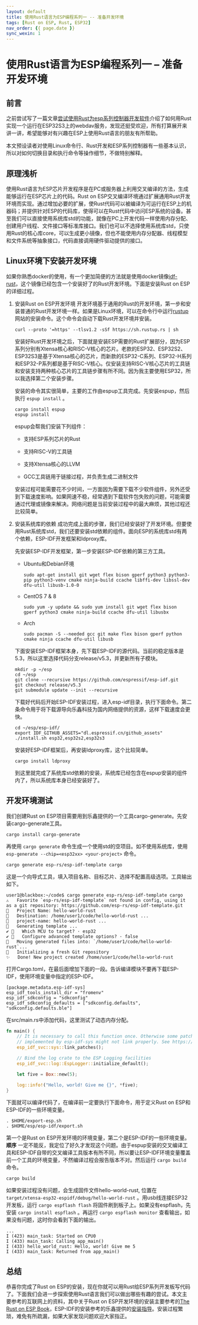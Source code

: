 ```yaml
---
layout: default
title: 使用Rust语言为ESP编程系列一 -- 准备开发环境
tags: [Rust on ESP, Rust, ESP32]
nav_order: {{ page.date }}
sync_wexin: 1
---
```



# 使用Rust语言为ESP编程系列一 &#x2013; 准备开发环境


## 前言

之前尝试写了一篇文章[尝试使用Rust为esp系列控制器开发软件](file:///2024/10/31/mobile-storage.html)介绍了如何用Rust实现一个运行在ESP32S3上的webdav服务，发现还挺受欢迎，所有打算展开来讲一讲，希望能够对有兴趣在ESP上使用Rust语言的朋友有所帮助。

本文预设读者对使用Linux命令行、Rust开发和ESP系列控制器有一些基本认识，所以对如何切换目录和执行命令等操作细节，不做特别解释。


## 原理浅析

使用Rust语言为ESP芯片开发程序是在PC或服务器上利用交叉编译的方法，生成能够运行在ESP芯片上的代码。Rust on ESP交叉编译环境通过扩展通用Rust开发环境而实现。通过增加必要的扩展，使Rust代码可以被编译为可运行在ESP上的机器码；并提供针对ESP的代码库，使得可以在Rust代码中访问ESP系统的设备。甚至我们可以直接使用系统库std的功能，就像在PC上开发代码一样使用内存分配、创建用户线程、文件接口等标准库接口。我们也可以不选择使用系统库std，只使用Rust的核心库core，可以生成更小镜像，但也不能使用内存分配器、线程模型和文件系统等抽象接口，代码直接调用硬件驱动提供的接口。


## Linux环境下安装开发环境

如果你熟悉docker的使用，有一个更加简便的方法就是使用docker镜像[idf-rust](https://hub.docker.com/r/espressif/idf-rust/tags)，这个镜像已经包含一个安装好了的Rust开发环境。下面是安装Rust on ESP的详细过程。

1.  安装Rust on ESP开发环境 开发环境基于通用的Rust的开发环境，第一步和安装普通的Rust开发环境一样。如果是Linux环境，可以在命令行中运行[rustup](https://rustup.rs/)网站的安装命令。这个命令会自动下载Rust开发环境并安装。
    
    ```shell
    curl --proto '=https' --tlsv1.2 -sSf https://sh.rustup.rs | sh
    ```
    
    安装好Rust开发环境之后，下面就是安装ESP需要的Rust扩展部分，因为ESP系列分别有Xtensa核心和RISC-V核心的芯片。老款的ESP32、ESP32S2、ESP32S3是基于Xtensa核心的芯片，而新款的ESP32-C系列、ESP32-H系列和ESP32-P系列都是基于RISC-V核心。仅安装支持RISC-V核心芯片的工具链和安装支持两种核心芯片的工具链步骤有所不同。因为我主要使用ESP32，所以我选择第二个安装步骤。
    
    安装的命令其实很简单，主要的工作由espup工具完成。先安装espup，然后执行 `espup install` 。
    
    ```shell
    cargo install espup
    espup install
    ```
    
    espup会帮我们安装下列组件：
    
    -   支持ESP系列芯片的Rust
    
    -   支持RISC-V的工具链
    
    -   支持Xtensa核心的LLVM
    
    -   GCC工具链用于链接过程，并负责生成二进制文件
    
    安装过程可能需要花不少时间，一方面因为需要下载不少软件组件，另外还受到下载速度影响。如果网速不稳，经常遇到下载软件包失败的问题，可能需要通过代理或镜像来解决。网络问题是当前安装过程中的最大麻烦，其他过程还比较简单。

2.  安装系统库的依赖 成功完成上面的步骤，我们已经安装好了开发环境。但要使用Rust系统库std，我们还要安装std依赖的组件。面向ESP的系统库std有两个依赖，ESP-IDF开发框架和ldproxy库。
    
    先安装ESP-IDF开发框架，第一步安装ESP-IDF依赖的第三方工具。
    
    -   Ubuntu和Debian环境
        
        ```shell
        sudo apt-get install git wget flex bison gperf python3 python3-pip python3-venv cmake ninja-build ccache libffi-dev libssl-dev dfu-util libusb-1.0-0
        ```
    
    -   CentOS 7 & 8
        
        ```shell
        sudo yum -y update && sudo yum install git wget flex bison gperf python3 cmake ninja-build ccache dfu-util libusbx
        ```
    
    -   Arch
        
        ```shell
        sudo pacman -S --needed gcc git make flex bison gperf python cmake ninja ccache dfu-util libusb
        ```
    
    下面安装ESP-IDF框架本身，先下载ESP-IDF的源代码。当前的稳定版本是5.3，所以这里选择代码分支release/v5.3，并更新所有子模块。
    
    ```shell
    mkdir -p ~/esp
    cd ~/esp
    git clone --recursive https://github.com/espressif/esp-idf.git
    git checkout release/v5.3
    git submodule update --init --recursive
    ```
    
    下载好代码后开始ESP-IDF安装过程，进入esp-idf目录，执行下面命令。第二条命令用于将下载源导向乐鑫科技为国内网络提供的资源，这样下载速度会更快。
    
    ```shell
    cd ~/esp/esp-idf/
    export IDF_GITHUB_ASSETS="dl.espressif.cn/github_assets"
    ./install.sh esp32,esp32s2,esp32s3
    ```
    
    安装好ESP-IDF框架后，再安装ldproxy库，这个比较简单。
    
    ```shell
    cargo install ldproxy
    ```
    
    到这里就完成了系统库std依赖的安装，系统库已经包含在espup安装的组件内了，所以系统库本身已经安装好了。


## 开发环境测试

我们创建Rust on ESP项目需要用到乐鑫提供的一个工具cargo-generate。先安装cargo-generate工具。

```shell
cargo install cargo-generate  
```

再使用 `cargo generate` 命令生成一个使用std的空项目。如不使用系统库，使用 `esp-generate --chip=<esp32xx> <your-project>` 命令。

```shell
cargo generate esp-rs/esp-idf-template cargo
```

这是一个向导式工具，填入项目名称、目标芯片、选择不配置高级选项。工具输出如下。

```text
user1@blackbox:~/code$ cargo generate esp-rs/esp-idf-template cargo
⚠️   Favorite `esp-rs/esp-idf-template` not found in config, using it as a git repository: https://github.com/esp-rs/esp-idf-template.git
🤷   Project Name: hello-world-rust
🔧   Destination: /home/user1/code/hello-world-rust ...
🔧   project-name: hello-world-rust ...
🔧   Generating template ...
✔ 🤷   Which MCU to target? · esp32
✔ 🤷   Configure advanced template options? · false
🔧   Moving generated files into: `/home/user1/code/hello-world-rust`...
🔧   Initializing a fresh Git repository
✨   Done! New project created /home/user1/code/hello-world-rust
```

打开Cargo.toml，在最后面增加下面的一段。告诉编译模块不要再下载ESP-IDF，使用环境变量中指定的ESP-IDF。

```text
[package.metadata.esp-idf-sys]
esp_idf_tools_install_dir = "fromenv"
esp_idf_sdkconfig = "sdkconfig"
esp_idf_sdkconfig_defaults = ["sdkconfig.defaults", "sdkconfig.defaults.ble"]
```

在src/main.rs中添加代码，这里测试了动态内存分配。

```rust
fn main() {
    // It is necessary to call this function once. Otherwise some patches to the runtime
    // implemented by esp-idf-sys might not link properly. See https://github.com/esp-rs/esp-idf-template/issues/71
    esp_idf_svc::sys::link_patches();

    // Bind the log crate to the ESP Logging facilities
    esp_idf_svc::log::EspLogger::initialize_default();

    let five = Box::new(5);

    log::info!("Hello, world! Give me {}", *five);
}
```

下面就可以编译代码了，在编译前一定要执行下面命令，用于定义Rust on ESP和ESP-IDF的一些环境变量。

```shell
. $HOME/export-esp.sh
. $HOME/esp/esp-idf/export.sh
```

第一个是Rust on ESP开发环境的环境变量，第二个是ESP-IDF的一些环境变量。 **顺序** 一定不能反，我定位了好久才发现这个问题。由于espup安装的交叉编译工具和ESP-IDF自带的交叉编译工具版本有所不同，所以要让ESP-IDF环境变量覆盖前一个工具的环境变量，不然编译过程会报告版本不对。然后运行 `cargo build` 命令。

```shell
cargo build
```

如果安装过程没有问题，会生成固件文件hello-world-rust, 位置在 `target/xtensa-esp32-espidf/debug/hello-world-rust` 。用usb线连接ESP32开发板，运行 `cargo espflash flash` 将固件刷到板子上。如果没有espflash，先安装 `cargo install espflash` 。再运行 `cargo espflash monitor` 查看输出，如果没有问题，这时你会看到下面的输出。

```text
...
I (423) main_task: Started on CPU0
I (433) main_task: Calling app_main()
I (433) hello_world_rust: Hello, world! Give me 5
I (433) main_task: Returned from app_main()
```


## 总结

恭喜你完成了Rust on ESP的安装，现在你就可以用Rust给ESP系列开发板写代码了。下面我们会进一步探索使用Rust语言我们可以做出哪些有趣的尝试。本文主要参考的互联网上的资料，其中关于Rust on ESP开发环境的安装主要参考的[The Rust on ESP Book](https://docs.esp-rs.org/book/)，ESP-IDF的安装参考的乐鑫提供的[安装指导](https://docs.espressif.com/projects/esp-idf/zh_CN/latest/esp32/get-started/linux-macos-setup.html)。安装过程繁琐，难免有所疏漏，如果大家发现问题欢迎大家指正。
